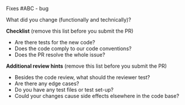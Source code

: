 Fixes #ABC  - bug

What did you change (functionally and technically)?

**Checklist** (remove this list before you submit the PR)
* Are there tests for the new code?
* Does the code comply to our code conventions?
* Does the PR resolve the whole issue?

**Additional review hints** (remove this list before you submit the PR)
* Besides the code review, what should the reviewer test?
* Are there any edge cases?
* Do you have any test files or test set-up?
* Could your changes cause side effects elsewhere in the code base?
